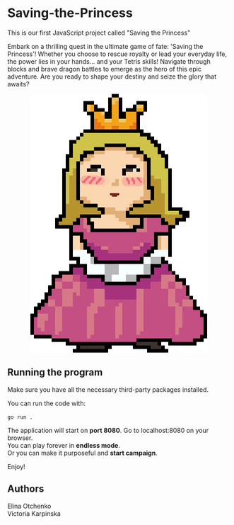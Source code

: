 # Saving-the-Princess

This is our first JavaScript project called "Saving the Princess"  

Embark on a thrilling quest in the ultimate game of fate: 'Saving the Princess'! Whether you choose to rescue royalty or lead your everyday life, the power lies in your hands... and your Tetris skills! Navigate through blocks and brave dragon battles to emerge as the hero of this epic adventure. Are you ready to shape your destiny and seize the glory that awaits?

<p align="center">
  <img src="assets/icons/princess_joy.png" alt="princess">
</p>

## Running the program

Make sure you have all the necessary third-party packages installed.

You can run the code with:
```
go run .
```
The application will start on **port 8080**. Go to localhost:8080 on your browser.  
You can play forever in **endless mode**.  
Or you can make it purposeful and **start campaign**.  

Enjoy!  

## Authors
Elina Otchenko  
Victoria Karpinska